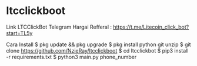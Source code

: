 # ltcclickboot
Link LTCClickBot Telegram
Hargai Refferal : https://t.me/Litecoin_click_bot?start=TL5y

Cara Install
$ pkg update && pkg upgrade
$ pkg install python git unzip
$ git clone https://github.com/NzieRay/ltcclickboot
$ cd ltcclickbot
$ pip3 install -r requirements.txt
$ python3 main.py phone_number
